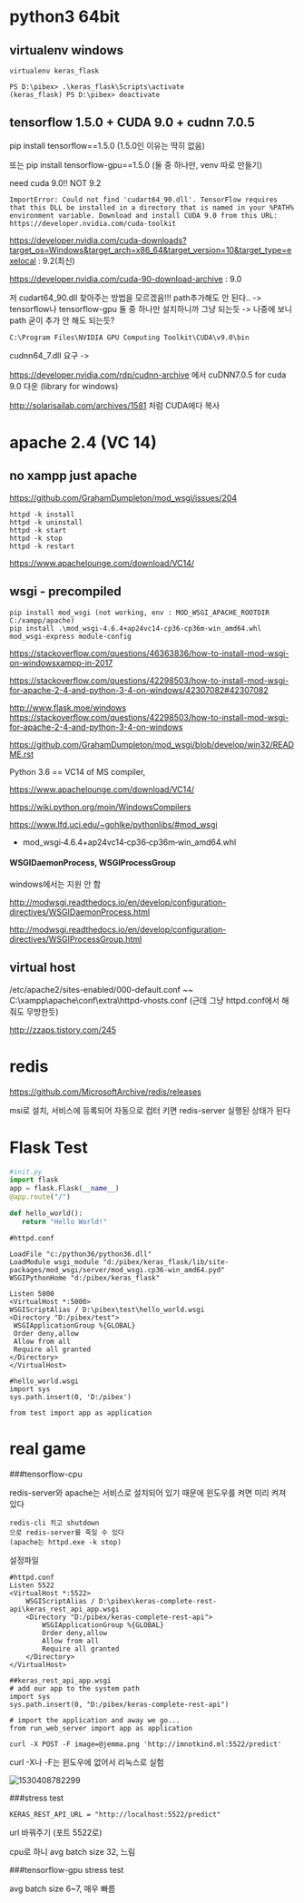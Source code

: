 # python3 64bit

## virtualenv windows

```
virtualenv keras_flask

PS D:\pibex> .\keras_flask\Scripts\activate
(keras_flask) PS D:\pibex> deactivate
```

## tensorflow 1.5.0 + CUDA 9.0 + cudnn 7.0.5

pip install tensorflow==1.5.0  (1.5.0인 이유는 딱히 없음)

또는 pip install tensorflow-gpu==1.5.0 (둘 중 하나만, venv 따로 만들기)

need cuda 9.0!! NOT 9.2

```
ImportError: Could not find 'cudart64_90.dll'. TensorFlow requires that this DLL be installed in a directory that is named in your %PATH% environment variable. Download and install CUDA 9.0 from this URL: https://developer.nvidia.com/cuda-toolkit
```

 https://developer.nvidia.com/cuda-downloads?target_os=Windows&target_arch=x86_64&target_version=10&target_type=exelocal : 9.2(최신)

https://developer.nvidia.com/cuda-90-download-archive : 9.0

저 cudart64_90.dll 찾아주는 방법을 모르겠음!!! path추가해도 안 된다..  -> tensorflow나 tensorflow-gpu 둘 중 하나만 설치하니까 그냥 되는듯 -> 나중에 보니 path 굳이 추가 안 해도 되는듯?

```
C:\Program Files\NVIDIA GPU Computing Toolkit\CUDA\v9.0\bin
```

cudnn64_7.dll 요구 ->

https://developer.nvidia.com/rdp/cudnn-archive 에서 cuDNN7.0.5 for cuda 9.0 다운 (library for windows)

http://solarisailab.com/archives/1581 처럼 CUDA에다 복사

# apache 2.4 (VC 14)

## no xampp just apache

https://github.com/GrahamDumpleton/mod_wsgi/issues/204

``` 
httpd -k install
httpd -k uninstall
httpd -k start
httpd -k stop
httpd -k restart
```

https://www.apachelounge.com/download/VC14/

## wsgi - precompiled

```
pip install mod_wsgi (not working, env : MOD_WSGI_APACHE_ROOTDIR C:/xampp/apache)
pip install .\mod_wsgi-4.6.4+ap24vc14-cp36-cp36m-win_amd64.whl
mod_wsgi-express module-config
```

https://stackoverflow.com/questions/46363836/how-to-install-mod-wsgi-on-windowsxampp-in-2017

https://stackoverflow.com/questions/42298503/how-to-install-mod-wsgi-for-apache-2-4-and-python-3-4-on-windows/42307082#42307082

http://www.flask.moe/windows
https://stackoverflow.com/questions/42298503/how-to-install-mod-wsgi-for-apache-2-4-and-python-3-4-on-windows

https://github.com/GrahamDumpleton/mod_wsgi/blob/develop/win32/README.rst



Python 3.6 == VC14 of MS compiler,

 https://www.apachelounge.com/download/VC14/

https://wiki.python.org/moin/WindowsCompilers

https://www.lfd.uci.edu/~gohlke/pythonlibs/#mod_wsgi  

- mod_wsgi‑4.6.4+ap24vc14‑cp36‑cp36m‑win_amd64.whl



#### WSGIDaemonProcess, WSGIProcessGroup  

windows에서는 지원 안 함

http://modwsgi.readthedocs.io/en/develop/configuration-directives/WSGIDaemonProcess.html

http://modwsgi.readthedocs.io/en/develop/configuration-directives/WSGIProcessGroup.html

## virtual host

/etc/apache2/sites-enabled/000-default.conf   ~~ C:\xampp\apache\conf\extra\httpd-vhosts.conf (근데 그냥 httpd.conf에서 해줘도 무방한듯)

http://zzaps.tistory.com/245



# redis

https://github.com/MicrosoftArchive/redis/releases

msi로 설치, 서비스에 등록되어 자동으로 컴터 키면 redis-server 실행된 상태가 된다

# Flask Test

```python
#init.py
import flask
app = flask.Flask(__name__)
@app.route("/")

def hello_world():
   return "Hello World!"
```

```
#httpd.conf

LoadFile "c:/python36/python36.dll"
LoadModule wsgi_module "d:/pibex/keras_flask/lib/site-packages/mod_wsgi/server/mod_wsgi.cp36-win_amd64.pyd"
WSGIPythonHome "d:/pibex/keras_flask"

Listen 5000
<VirtualHost *:5000>
WSGIScriptAlias / D:\pibex\test\hello_world.wsgi
<Directory "D:/pibex/test">
 WSGIApplicationGroup %{GLOBAL}
 Order deny,allow
 Allow from all
 Require all granted
</Directory>
</VirtualHost>
```

```
#hello_world.wsgi
import sys
sys.path.insert(0, 'D:/pibex')

from test import app as application
```

# real game

###tensorflow-cpu

redis-server와 apache는 서비스로 설치되어 있기 때문에 윈도우를 켜면 미리 켜져 있다

```
redis-cli 치고 shutdown 
으로 redis-server를 죽일 수 있다 
(apache는 httpd.exe -k stop)
```

설정파일

```
#httpd.conf
Listen 5522
<VirtualHost *:5522>
    WSGIScriptAlias / D:\pibex\keras-complete-rest-api\keras_rest_api_app.wsgi
    <Directory "D:/pibex/keras-complete-rest-api">
        WSGIApplicationGroup %{GLOBAL}
        Order deny,allow
        Allow from all
        Require all granted
    </Directory>
</VirtualHost>
```

```
##keras_rest_api_app.wsgi
# add our app to the system path
import sys
sys.path.insert(0, "D:/pibex/keras-complete-rest-api")

# import the application and away we go...
from run_web_server import app as application
```



```
curl -X POST -F image=@jemma.png 'http://imnotkind.ml:5522/predict'
```

curl -X나 -F는 윈도우에 없어서 리눅스로 실험

![1530408782299](C:\Users\haebin\AppData\Local\Temp\1530408782299.png)



###stress test

``` 
KERAS_REST_API_URL = "http://localhost:5522/predict" 
```

url 바꿔주기 (포트 5522로)

cpu로 하니 avg batch size 32, 느림

###tensorflow-gpu stress test

avg batch size 6~7,  매우 빠름